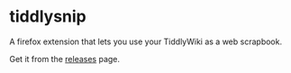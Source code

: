 tiddlysnip
==========

A firefox extension that lets you use your TiddlyWiki as a web scrapbook.

Get it from the [releases](https://github.com/JulianSchuette/tiddlysnip#tiddlysnip) page.
